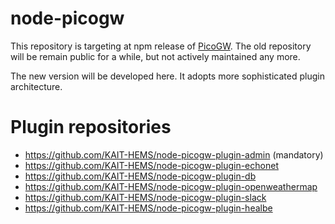 # node-picogw

This repository is targeting at npm release of [PicoGW](https://github.com/KAIT-HEMS/PicoGW).
The old repository will be remain public for a while, but not actively maintained any more.

The new version will be developed here. It adopts more sophisticated plugin architecture.

# Plugin repositories

+ https://github.com/KAIT-HEMS/node-picogw-plugin-admin  (mandatory)
+ https://github.com/KAIT-HEMS/node-picogw-plugin-echonet
+ https://github.com/KAIT-HEMS/node-picogw-plugin-db
+ https://github.com/KAIT-HEMS/node-picogw-plugin-openweathermap
+ https://github.com/KAIT-HEMS/node-picogw-plugin-slack
+ https://github.com/KAIT-HEMS/node-picogw-plugin-healbe
